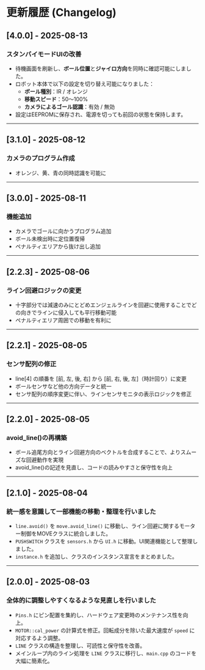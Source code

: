 # 更新履歴 (Changelog)

## [4.0.0] - 2025-08-13
### スタンバイモードUIの改善
- 待機画面を刷新し、**ボール位置**と**ジャイロ方向**を同時に確認可能にしました。
- ロボット本体で以下の設定を切り替え可能になりました：
  - **ボール種別**：IR / オレンジ
  - **移動スピード**：50〜100%
  - **カメラによるゴール認識**：有効 / 無効
- 設定はEEPROMに保存され、電源を切っても前回の状態を保持します。

---

## [3.1.0] - 2025-08-12
### カメラのプログラム作成
- オレンジ、黄、青の同時認識を可能に

---

## [3.0.0] - 2025-08-11
### 機能追加
- カメラでゴールに向かうプログラム追加
- ボール未検出時に定位置復帰
- ペナルティエリアから抜け出し追加

---

## [2.2.3] - 2025-08-06
### ライン回避ロジックの変更
- 十字部分では減速のみにとどめエンジェルラインを回避に使用することでどの向きでラインに侵入しても平行移動可能
- ペナルティエリア周囲での移動を有利に

---

## [2.2.1] - 2025-08-05
### センサ配列の修正
- line[4] の順番を [前, 左, 後, 右] から [前, 右, 後, 左]（時計回り）に変更
- ボールセンサなど他の方向データと統一
- センサ配列の順序変更に伴い、ラインセンサモニタの表示ロジックを修正


---

## [2.2.0] - 2025-08-05
### avoid_line()の再構築
- ボール追尾方向とライン回避方向のベクトルを合成することで、よりスムーズな回避動作を実現
- avoid_line()の記述を見直し、コードの読みやすさと保守性を向上


---

## [2.1.0] - 2025-08-04
### 統一感を意識して一部機能の移動・整理を行いました
- `line.avoid()` を `move.avoid_line()` に移動し、ライン回避に関するモーター制御をMOVEクラスに統合しました。
- `PUSHSWITCH` クラスを `sensors.h` から `UI.h` に移動。UI関連機能として整理しました。
- `instance.h` を追加し、クラスのインスタンス宣言をまとめました。

---

## [2.0.0] - 2025-08-03
### 全体的に調整しやすくなるような見直しを行いました
- `Pins.h` にピン配置を集約し、ハードウェア変更時のメンテナンス性を向上。
- `MOTOR::cal_power` の計算式を修正。回転成分を除いた最大速度が `speed` に対応するよう調整。
- `LINE` クラスの構造を整理し、可読性と保守性を改善。
- メインループ内のライン処理を `LINE` クラスに移行し、`main.cpp` のコードを大幅に簡素化。